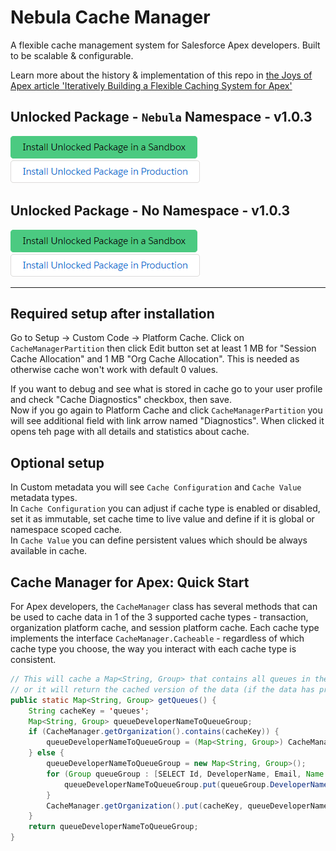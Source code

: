 # Nebula Cache Manager

A flexible cache management system for Salesforce Apex developers. Built to be scalable & configurable.

Learn more about the history & implementation of this repo in [the Joys of Apex article 'Iteratively Building a Flexible Caching System for Apex'](https://www.jamessimone.net/blog/joys-of-apex/iteratively-building-a-flexible-caching-system/)

## Unlocked Package - `Nebula` Namespace - v1.0.3

[![Install Unlocked Package (Nebula namespace) in a Sandbox](./images/btn-install-unlocked-package-sandbox.png)](https://test.salesforce.com/packaging/installPackage.apexp?p0=04t5Y0000015nCfQAI)
[![Install Unlocked Package (Nebula namespace) in Production](./images/btn-install-unlocked-package-production.png)](https://login.salesforce.com/packaging/installPackage.apexp?p0=04t5Y0000015nCfQAI)

## Unlocked Package - No Namespace - v1.0.3

[![Install Unlocked Package (no namespace) in a Sandbox](./images/btn-install-unlocked-package-sandbox.png)](https://test.salesforce.com/packaging/installPackage.apexp?p0=04t5Y0000015nCaQAI)
[![Install Unlocked Package (no namespace) in Production](./images/btn-install-unlocked-package-production.png)](https://login.salesforce.com/packaging/installPackage.apexp?p0=04t5Y0000015nCaQAI)

---
## Required setup after installation
Go to Setup -> Custom Code -> Platform Cache. Click on `CacheManagerPartition` then click Edit button set at least 1 MB for "Session Cache Allocation" and 1 MB "Org Cache Allocation".
This is needed as otherwise cache won't work with default 0 values.

If you want to debug and see what is stored in cache go to your user profile and check "Cache Diagnostics" checkbox, then save.  
Now if you go again to Platform Cache and click `CacheManagerPartition` you will see additional field with link arrow named "Diagnostics". When clicked it opens teh page with all details and statistics about cache.

## Optional setup
In Custom metadata you will see `Cache Configuration` and `Cache Value` metadata types.  
In `Cache Configuration` you can adjust if cache type is enabled or disabled, set it as immutable, set cache time to live value and define if it is global or namespace scoped cache.  
In `Cache Value` you can define persistent values which should be always available in cache.

## Cache Manager for Apex: Quick Start

For Apex developers, the `CacheManager` class has several methods that can be used to cache data in 1 of the 3 supported cache types - transaction, organization platform cache, and session platform cache. Each cache type implements the interface `CacheManager.Cacheable` - regardless of which cache type you choose, the way you interact with each cache type is consistent.

```java
// This will cache a Map<String, Group> that contains all queues in the current org (if the data has not been cached)
// or it will return the cached version of the data (if the data has previously been cached)
public static Map<String, Group> getQueues() {
    String cacheKey = 'queues';
    Map<String, Group> queueDeveloperNameToQueueGroup;
    if (CacheManager.getOrganization().contains(cacheKey)) {
        queueDeveloperNameToQueueGroup = (Map<String, Group>) CacheManager.getOrganization().get(cacheKey);
    } else {
        queueDeveloperNameToQueueGroup = new Map<String, Group>();
        for (Group queueGroup : [SELECT Id, DeveloperName, Email, Name FROM Group WHERE Type = 'Queue']) {
            queueDeveloperNameToQueueGroup.put(queueGroup.DeveloperName, queueGroup);
        }
        CacheManager.getOrganization().put(cacheKey, queueDeveloperNameToQueueGroup);
    }
    return queueDeveloperNameToQueueGroup;
}
```
